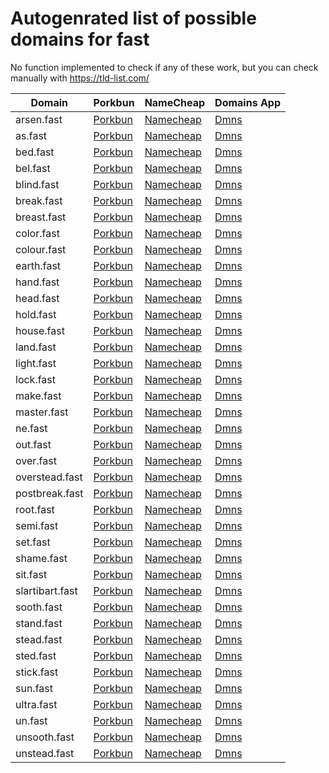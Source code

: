 # Autogenrated list of possible domains for fast

No function implemented to check if any of these work, but you can check manually with https://tld-list.com/

| Domain | Porkbun | NameCheap | Domains App |
|---|---|---|---|
| arsen.fast | [Porkbun](https://porkbun.com/checkout/search?prb=e814663da1&tlds=&idnLanguage=&search=search&q=arsen.fast) | [Namecheap](https://www.namecheap.com/domains/registration/results/?domain=arsen.fast) | [Dmns](https://dmns.app/domains?q=arsen.fast) |
| as.fast | [Porkbun](https://porkbun.com/checkout/search?prb=e814663da1&tlds=&idnLanguage=&search=search&q=as.fast) | [Namecheap](https://www.namecheap.com/domains/registration/results/?domain=as.fast) | [Dmns](https://dmns.app/domains?q=as.fast) |
| bed.fast | [Porkbun](https://porkbun.com/checkout/search?prb=e814663da1&tlds=&idnLanguage=&search=search&q=bed.fast) | [Namecheap](https://www.namecheap.com/domains/registration/results/?domain=bed.fast) | [Dmns](https://dmns.app/domains?q=bed.fast) |
| bel.fast | [Porkbun](https://porkbun.com/checkout/search?prb=e814663da1&tlds=&idnLanguage=&search=search&q=bel.fast) | [Namecheap](https://www.namecheap.com/domains/registration/results/?domain=bel.fast) | [Dmns](https://dmns.app/domains?q=bel.fast) |
| blind.fast | [Porkbun](https://porkbun.com/checkout/search?prb=e814663da1&tlds=&idnLanguage=&search=search&q=blind.fast) | [Namecheap](https://www.namecheap.com/domains/registration/results/?domain=blind.fast) | [Dmns](https://dmns.app/domains?q=blind.fast) |
| break.fast | [Porkbun](https://porkbun.com/checkout/search?prb=e814663da1&tlds=&idnLanguage=&search=search&q=break.fast) | [Namecheap](https://www.namecheap.com/domains/registration/results/?domain=break.fast) | [Dmns](https://dmns.app/domains?q=break.fast) |
| breast.fast | [Porkbun](https://porkbun.com/checkout/search?prb=e814663da1&tlds=&idnLanguage=&search=search&q=breast.fast) | [Namecheap](https://www.namecheap.com/domains/registration/results/?domain=breast.fast) | [Dmns](https://dmns.app/domains?q=breast.fast) |
| color.fast | [Porkbun](https://porkbun.com/checkout/search?prb=e814663da1&tlds=&idnLanguage=&search=search&q=color.fast) | [Namecheap](https://www.namecheap.com/domains/registration/results/?domain=color.fast) | [Dmns](https://dmns.app/domains?q=color.fast) |
| colour.fast | [Porkbun](https://porkbun.com/checkout/search?prb=e814663da1&tlds=&idnLanguage=&search=search&q=colour.fast) | [Namecheap](https://www.namecheap.com/domains/registration/results/?domain=colour.fast) | [Dmns](https://dmns.app/domains?q=colour.fast) |
| earth.fast | [Porkbun](https://porkbun.com/checkout/search?prb=e814663da1&tlds=&idnLanguage=&search=search&q=earth.fast) | [Namecheap](https://www.namecheap.com/domains/registration/results/?domain=earth.fast) | [Dmns](https://dmns.app/domains?q=earth.fast) |
| hand.fast | [Porkbun](https://porkbun.com/checkout/search?prb=e814663da1&tlds=&idnLanguage=&search=search&q=hand.fast) | [Namecheap](https://www.namecheap.com/domains/registration/results/?domain=hand.fast) | [Dmns](https://dmns.app/domains?q=hand.fast) |
| head.fast | [Porkbun](https://porkbun.com/checkout/search?prb=e814663da1&tlds=&idnLanguage=&search=search&q=head.fast) | [Namecheap](https://www.namecheap.com/domains/registration/results/?domain=head.fast) | [Dmns](https://dmns.app/domains?q=head.fast) |
| hold.fast | [Porkbun](https://porkbun.com/checkout/search?prb=e814663da1&tlds=&idnLanguage=&search=search&q=hold.fast) | [Namecheap](https://www.namecheap.com/domains/registration/results/?domain=hold.fast) | [Dmns](https://dmns.app/domains?q=hold.fast) |
| house.fast | [Porkbun](https://porkbun.com/checkout/search?prb=e814663da1&tlds=&idnLanguage=&search=search&q=house.fast) | [Namecheap](https://www.namecheap.com/domains/registration/results/?domain=house.fast) | [Dmns](https://dmns.app/domains?q=house.fast) |
| land.fast | [Porkbun](https://porkbun.com/checkout/search?prb=e814663da1&tlds=&idnLanguage=&search=search&q=land.fast) | [Namecheap](https://www.namecheap.com/domains/registration/results/?domain=land.fast) | [Dmns](https://dmns.app/domains?q=land.fast) |
| light.fast | [Porkbun](https://porkbun.com/checkout/search?prb=e814663da1&tlds=&idnLanguage=&search=search&q=light.fast) | [Namecheap](https://www.namecheap.com/domains/registration/results/?domain=light.fast) | [Dmns](https://dmns.app/domains?q=light.fast) |
| lock.fast | [Porkbun](https://porkbun.com/checkout/search?prb=e814663da1&tlds=&idnLanguage=&search=search&q=lock.fast) | [Namecheap](https://www.namecheap.com/domains/registration/results/?domain=lock.fast) | [Dmns](https://dmns.app/domains?q=lock.fast) |
| make.fast | [Porkbun](https://porkbun.com/checkout/search?prb=e814663da1&tlds=&idnLanguage=&search=search&q=make.fast) | [Namecheap](https://www.namecheap.com/domains/registration/results/?domain=make.fast) | [Dmns](https://dmns.app/domains?q=make.fast) |
| master.fast | [Porkbun](https://porkbun.com/checkout/search?prb=e814663da1&tlds=&idnLanguage=&search=search&q=master.fast) | [Namecheap](https://www.namecheap.com/domains/registration/results/?domain=master.fast) | [Dmns](https://dmns.app/domains?q=master.fast) |
| ne.fast | [Porkbun](https://porkbun.com/checkout/search?prb=e814663da1&tlds=&idnLanguage=&search=search&q=ne.fast) | [Namecheap](https://www.namecheap.com/domains/registration/results/?domain=ne.fast) | [Dmns](https://dmns.app/domains?q=ne.fast) |
| out.fast | [Porkbun](https://porkbun.com/checkout/search?prb=e814663da1&tlds=&idnLanguage=&search=search&q=out.fast) | [Namecheap](https://www.namecheap.com/domains/registration/results/?domain=out.fast) | [Dmns](https://dmns.app/domains?q=out.fast) |
| over.fast | [Porkbun](https://porkbun.com/checkout/search?prb=e814663da1&tlds=&idnLanguage=&search=search&q=over.fast) | [Namecheap](https://www.namecheap.com/domains/registration/results/?domain=over.fast) | [Dmns](https://dmns.app/domains?q=over.fast) |
| overstead.fast | [Porkbun](https://porkbun.com/checkout/search?prb=e814663da1&tlds=&idnLanguage=&search=search&q=overstead.fast) | [Namecheap](https://www.namecheap.com/domains/registration/results/?domain=overstead.fast) | [Dmns](https://dmns.app/domains?q=overstead.fast) |
| postbreak.fast | [Porkbun](https://porkbun.com/checkout/search?prb=e814663da1&tlds=&idnLanguage=&search=search&q=postbreak.fast) | [Namecheap](https://www.namecheap.com/domains/registration/results/?domain=postbreak.fast) | [Dmns](https://dmns.app/domains?q=postbreak.fast) |
| root.fast | [Porkbun](https://porkbun.com/checkout/search?prb=e814663da1&tlds=&idnLanguage=&search=search&q=root.fast) | [Namecheap](https://www.namecheap.com/domains/registration/results/?domain=root.fast) | [Dmns](https://dmns.app/domains?q=root.fast) |
| semi.fast | [Porkbun](https://porkbun.com/checkout/search?prb=e814663da1&tlds=&idnLanguage=&search=search&q=semi.fast) | [Namecheap](https://www.namecheap.com/domains/registration/results/?domain=semi.fast) | [Dmns](https://dmns.app/domains?q=semi.fast) |
| set.fast | [Porkbun](https://porkbun.com/checkout/search?prb=e814663da1&tlds=&idnLanguage=&search=search&q=set.fast) | [Namecheap](https://www.namecheap.com/domains/registration/results/?domain=set.fast) | [Dmns](https://dmns.app/domains?q=set.fast) |
| shame.fast | [Porkbun](https://porkbun.com/checkout/search?prb=e814663da1&tlds=&idnLanguage=&search=search&q=shame.fast) | [Namecheap](https://www.namecheap.com/domains/registration/results/?domain=shame.fast) | [Dmns](https://dmns.app/domains?q=shame.fast) |
| sit.fast | [Porkbun](https://porkbun.com/checkout/search?prb=e814663da1&tlds=&idnLanguage=&search=search&q=sit.fast) | [Namecheap](https://www.namecheap.com/domains/registration/results/?domain=sit.fast) | [Dmns](https://dmns.app/domains?q=sit.fast) |
| slartibart.fast | [Porkbun](https://porkbun.com/checkout/search?prb=e814663da1&tlds=&idnLanguage=&search=search&q=slartibart.fast) | [Namecheap](https://www.namecheap.com/domains/registration/results/?domain=slartibart.fast) | [Dmns](https://dmns.app/domains?q=slartibart.fast) |
| sooth.fast | [Porkbun](https://porkbun.com/checkout/search?prb=e814663da1&tlds=&idnLanguage=&search=search&q=sooth.fast) | [Namecheap](https://www.namecheap.com/domains/registration/results/?domain=sooth.fast) | [Dmns](https://dmns.app/domains?q=sooth.fast) |
| stand.fast | [Porkbun](https://porkbun.com/checkout/search?prb=e814663da1&tlds=&idnLanguage=&search=search&q=stand.fast) | [Namecheap](https://www.namecheap.com/domains/registration/results/?domain=stand.fast) | [Dmns](https://dmns.app/domains?q=stand.fast) |
| stead.fast | [Porkbun](https://porkbun.com/checkout/search?prb=e814663da1&tlds=&idnLanguage=&search=search&q=stead.fast) | [Namecheap](https://www.namecheap.com/domains/registration/results/?domain=stead.fast) | [Dmns](https://dmns.app/domains?q=stead.fast) |
| sted.fast | [Porkbun](https://porkbun.com/checkout/search?prb=e814663da1&tlds=&idnLanguage=&search=search&q=sted.fast) | [Namecheap](https://www.namecheap.com/domains/registration/results/?domain=sted.fast) | [Dmns](https://dmns.app/domains?q=sted.fast) |
| stick.fast | [Porkbun](https://porkbun.com/checkout/search?prb=e814663da1&tlds=&idnLanguage=&search=search&q=stick.fast) | [Namecheap](https://www.namecheap.com/domains/registration/results/?domain=stick.fast) | [Dmns](https://dmns.app/domains?q=stick.fast) |
| sun.fast | [Porkbun](https://porkbun.com/checkout/search?prb=e814663da1&tlds=&idnLanguage=&search=search&q=sun.fast) | [Namecheap](https://www.namecheap.com/domains/registration/results/?domain=sun.fast) | [Dmns](https://dmns.app/domains?q=sun.fast) |
| ultra.fast | [Porkbun](https://porkbun.com/checkout/search?prb=e814663da1&tlds=&idnLanguage=&search=search&q=ultra.fast) | [Namecheap](https://www.namecheap.com/domains/registration/results/?domain=ultra.fast) | [Dmns](https://dmns.app/domains?q=ultra.fast) |
| un.fast | [Porkbun](https://porkbun.com/checkout/search?prb=e814663da1&tlds=&idnLanguage=&search=search&q=un.fast) | [Namecheap](https://www.namecheap.com/domains/registration/results/?domain=un.fast) | [Dmns](https://dmns.app/domains?q=un.fast) |
| unsooth.fast | [Porkbun](https://porkbun.com/checkout/search?prb=e814663da1&tlds=&idnLanguage=&search=search&q=unsooth.fast) | [Namecheap](https://www.namecheap.com/domains/registration/results/?domain=unsooth.fast) | [Dmns](https://dmns.app/domains?q=unsooth.fast) |
| unstead.fast | [Porkbun](https://porkbun.com/checkout/search?prb=e814663da1&tlds=&idnLanguage=&search=search&q=unstead.fast) | [Namecheap](https://www.namecheap.com/domains/registration/results/?domain=unstead.fast) | [Dmns](https://dmns.app/domains?q=unstead.fast) |

